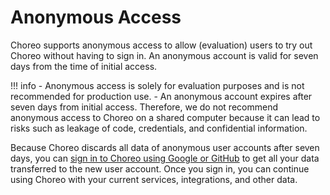 # Anonymous Access

Choreo supports anonymous access to allow (evaluation) users to try out Choreo without having to sign in. An anonymous account is valid for seven days from the time of initial access. 

!!! info
    - Anonymous access is solely for evaluation purposes and is not recommended for production use. 
    - An anonymous account expires after seven days from initial access. Therefore, we do not recommend anonymous access to Choreo on a shared computer because it can lead to risks such as leakage of code, credentials, and confidential information.

Because Choreo discards all data of anonymous user accounts after seven days, you can [sign in to Choreo using Google or GitHub](https://console.choreo.dev/login/) to get all your data transferred to the new user account. 
Once you sign in, you can continue using Choreo with your current services, integrations, and other data. 

